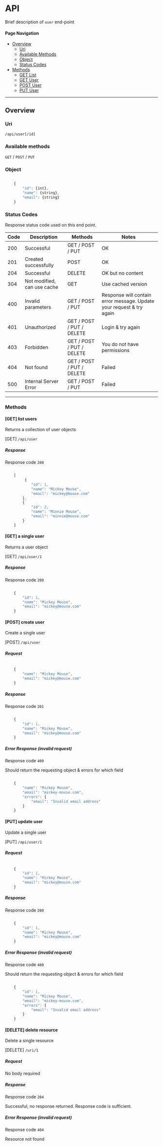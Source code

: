 # API

Brief description of `user` end-point

#### Page Navigation

* [Overview](#overview)
    * [Uri](#uri)
    * [Available Methods](#available-methods)
    * [Object](#object)
    * [Status Codes](#status-codes)
* [Methods](#methods)
    * [GET List](#get-list-users)
    * [GET User](#get-a-single-user)
    * [POST User](#post-create-user)
    * [PUT User](#put-update-user)
    
---

## Overview

### Uri

`/api/user[/id]`

### Available methods

`GET` / `POST` / `PUT`

### Object

```javascript

	{
        "id": {int},
        "name": {string},
        "email": {string}
	}

```

### Status Codes

Response status code used on this end point.

| Code | Description | Methods | Notes |
| ---- | ----------- | ------- | ----- |
| 200 | Successful | GET / POST / PUT | OK |
| 201 | Created successfully | POST | OK |
| 204 | Successful | DELETE | OK but no content |
| 304 | Not modified, can use cache | GET | Use cached version |
| 400 | Invalid parameters | GET / POST / PUT | Response will contain error message. Update your request & try again |
| 401 | Unauthorized | GET / POST / PUT / DELETE | Login & try again |
| 403 | Forbidden | GET / POST / PUT / DELETE | You do not have permissions |
| 404 | Not found | GET / POST / PUT / DELETE | Failed |
| 500 | Internal Server Error | GET / POST / PUT | Failed |

- - -

### Methods

#### [GET] list users

Returns a collection of user objects

[GET] `/api/user`

##### Response

Response code `200`

```javascript

    [
         {
            "id": 1,
            "name": "Mickey Mouse",
            "email": "mickey@mouse.com"
        },
        {
            "id": 2,
            "name": "Minnie Mouse",
            "email": "minnie@mouse.com"
        }
    ]

```

#### [GET] a single user

Returns a user object

[GET] `/api/user/1`

##### Response

Response code `200`

```javascript

	{
        "id": 1,
        "name": "Mickey Mouse",
        "email": "mickey@mouse.com"
	}

```

#### [POST] create user

Create a single user

[POST] `/api/user`

##### Request

```javascript

	{
        "name": "Mickey Mouse",
        "email": "mickey@mouse.com"
	}

```

##### Response

Response code `201`

```javascript

	{
        "id": 1,
        "name": "Mickey Mouse",
        "email": "mickey@mouse.com"
	}

```

##### Error Response (invalid request)

Response code `400`

Should return the requesting object & errors for which field 

```javascript

	{
        "name": "Mickey Mouse",
        "email": "mickey-mouse.com",
        "errors": {
            "email": "Invalid email address"
        }
    }
```

#### [PUT] update user

Update a single user

[PUT] `/api/user/1`

##### Request

```javascript

	{
        "id": 1,
        "name": "Mickey Mouse",
        "email": "mickey@mouse.com"
	}

```

##### Response

Response code `200`

```javascript

	{
        "id": 1,
        "name": "Mickey Mouse",
        "email": "mickey@mouse.com"
	}

```

##### Error Response (invalid request)

Response code `400`

Should return the requesting object & errors for which field 

```javascript

	{
	    "id": 1,
        "name": "Mickey Mouse",
        "email": "mickey-mouse.com",
        "errors": {
            "email": "Invalid email address"
        }
    }
```

#### [DELETE] delete resource

Delete a single resource

[DELETE] `/uri/1`

##### Request

No body required

##### Response

Response code `204`

Successful, no response returned. Response code is sufficient. 

##### Error Response (invalid request)

Response code `404`

Resource not found
